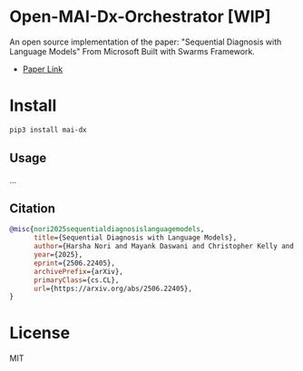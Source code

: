 # Open-MAI-Dx-Orchestrator [WIP]

An open source implementation of the paper: "Sequential Diagnosis with Language Models" From Microsoft Built with Swarms Framework.

- [Paper Link](https://arxiv.org/abs/2506.22405)

# Install

```bash
pip3 install mai-dx
```

## Usage

...


## Citation

```bibtex
@misc{nori2025sequentialdiagnosislanguagemodels,
      title={Sequential Diagnosis with Language Models}, 
      author={Harsha Nori and Mayank Daswani and Christopher Kelly and Scott Lundberg and Marco Tulio Ribeiro and Marc Wilson and Xiaoxuan Liu and Viknesh Sounderajah and Jonathan Carlson and Matthew P Lungren and Bay Gross and Peter Hames and Mustafa Suleyman and Dominic King and Eric Horvitz},
      year={2025},
      eprint={2506.22405},
      archivePrefix={arXiv},
      primaryClass={cs.CL},
      url={https://arxiv.org/abs/2506.22405}, 
}
```



# License
MIT
